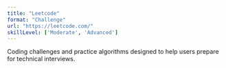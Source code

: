 ```yaml
---
title: "Leetcode"
format: "Challenge"
url: "https://leetcode.com/"
skillLevel: ['Moderate', 'Advanced']
---
```


Coding challenges and practice algorithms designed to help users prepare for technical interviews.

